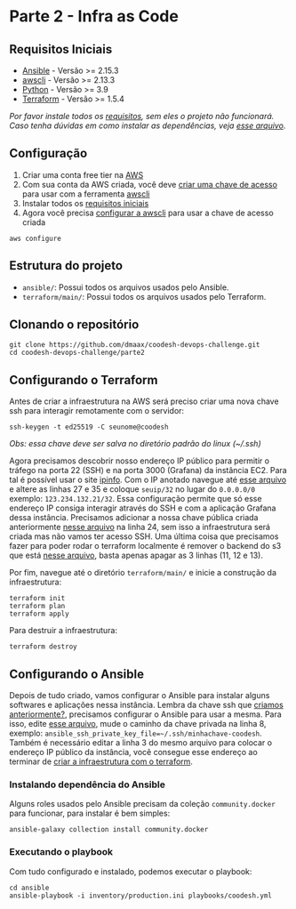 # Parte 2 - Infra as Code

## Requisitos Iniciais

- [Ansible](https://docs.ansible.com/ansible/latest/installation_guide/intro_installation.html) - Versão >= 2.15.3
- [awscli](https://aws.amazon.com/cli/) - Versão >= 2.13.3
- [Python](https://www.python.org/downloads) - Versão >= 3.9
- [Terraform](https://developer.hashicorp.com/terraform/downloads) - Versão >= 1.5.4

_Por favor instale todos os [requisitos](#requisitos-iniciais), sem eles o projeto não funcionará. Caso tenha dúvidas em como instalar as dependências, veja [esse arquivo](INSTALLING-DEPENDENCIES.md)_.

## Configuração

1. Criar uma conta free tier na [AWS](https://aws.amazon.com/free)
2. Com sua conta da AWS criada, você deve [criar uma chave de acesso](https://docs.aws.amazon.com/IAM/latest/UserGuide/id_credentials_access-keys.html) para usar com a ferramenta [awscli](https://aws.amazon.com/cli/)
3. Instalar todos os [requisitos iniciais](#requisitos-iniciais)
4. Agora você precisa [configurar a awscli](https://docs.aws.amazon.com/cli/latest/reference/configure/) para usar a chave de acesso criada

```
aws configure
```

## Estrutura do projeto

- `ansible/`: Possui todos os arquivos usados pelo Ansible.
- `terraform/main/`: Possui todos os arquivos usados pelo Terraform.

## Clonando o repositório
```
git clone https://github.com/dmaax/coodesh-devops-challenge.git
cd coodesh-devops-challenge/parte2
```

## Configurando o Terraform

Antes de criar a infraestrutura na AWS será preciso criar uma nova chave ssh para interagir remotamente com o servidor:

```
ssh-keygen -t ed25519 -C seunome@coodesh
```

_Obs: essa chave deve ser salva no diretório padrão do linux (~/.ssh)_

Agora precisamos descobrir nosso endereço IP público para permitir o tráfego na porta 22 (SSH) e na porta 3000 (Grafana) da instância EC2. Para tal é possível usar o site [ipinfo](https://ipinfo.io). Com o IP anotado navegue até [esse arquivo](terraform/main/modules/security_group/main.tf) e altere as linhas 27 e 35 e coloque `seuip/32` no lugar do `0.0.0.0/0` exemplo: `123.234.132.21/32`. Essa configuração permite que só esse endereço IP consiga interagir através do SSH e com a aplicação Grafana dessa instância. Precisamos adicionar a nossa chave pública criada anteriormente [nesse arquivo](terraform/main/modules/ec2/variables.tf) na linha 24, sem isso a infraestrutura será criada mas não vamos ter acesso SSH. Uma última coisa que precisamos fazer para poder rodar o terraform localmente é remover o backend do s3 que está [nesse arquivo](terraform/main/versions.tf), basta apenas apagar as 3 linhas (11, 12 e 13).

Por fim, navegue até o diretório `terraform/main/` e inicie a construção da infraestrutura:

```
terraform init
terraform plan
terraform apply
```

Para destruir a infraestrutura:
```
terraform destroy
```

## Configurando o Ansible

Depois de tudo criado, vamos configurar o Ansible para instalar alguns softwares e aplicações nessa instância. Lembra da chave ssh que [criamos anteriormente?](#configurando-o-terraform), precisamos configurar o Ansible para usar a mesma. Para isso, edite [esse arquivo](ansible/inventory/production.ini), mude o caminho da chave privada na linha 8, exemplo: `ansible_ssh_private_key_file=~/.ssh/minhachave-coodesh`. Também é necessário editar a linha 3 do mesmo arquivo para colocar o endereço IP público da instância, você consegue esse endereço ao terminar de [criar a infraestrutura com o terraform](#configurando-o-terraform).

### Instalando dependência do Ansible

Alguns roles usados pelo Ansible precisam da coleção `community.docker` para funcionar, para instalar é bem simples:

```
ansible-galaxy collection install community.docker
```

### Executando o playbook

Com tudo configurado e instalado, podemos executar o playbook:

```
cd ansible
ansible-playbook -i inventory/production.ini playbooks/coodesh.yml
```
